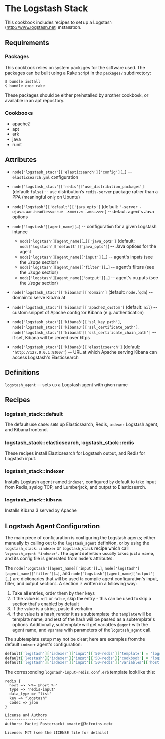 The Logstash Stack
==================

This cookbook includes recipes to set up a Logstash
(http://www.logstash.net) installation.

Requirements
------------

### Packages

This cookbook relies on system packages for the software used. The
packages can be built using a Rake script in the `packages/`
subdirectory:

    $ bundle install
    $ bundle exec rake

These packages should be either preinstalled by another cookbook, or
available in an apt repository.

### Cookbooks

 * apache2
 * apt
 * ark
 * java
 * runit

Attributes
----------

 * `node['logstash_stack']['elasticsearch']['config'][…]` -- `elasticsearch.yml` configuration 
 * `node['logstash_stack']['redis']['use_distribution_packages']` (default: `false`) -- use distribution's `redis-server` package rather than a PPA (meaningful only on Ubuntu)

 * `node['logstash']['default']['java_opts']` (default: `'-server -Djava.awt.headless=true -Xmx512M -Xms128M'`) -- default agent's Java options

 * `node['logstash'][agent_name][…]` -- configuration for a given Logstash intance:
   * `node['logstash'][agent_name][…]['java_opts']` (default: `node['logstash']['default']['java_opts']`) -- Java options for the agent
   * `node['logstash'][agent_name]['input'][…]` -- agent's inputs (see the *Usage* section)
   * `node['logstash'][agent_name]['filter'][…]` -- agent's filters (see the *Usage* section)
   * `node['logstash'][agent_name]['output'][…]` -- agent's outputs (see the *Usage* section)

 * `node['logstash_stack']['kibana3']['domain']` (default: `node.fqdn`) -- domain to serve Kibana at
 * `node['logstash_stack']['kibana3']['apache2_custom']` (default: `nil`) -- custom snippet of Apache config for Kibana (e.g. authentication)
 * `node['logstash_stack']['kibana3']['ssl_key_path']`,
   `node['logstash_stack']['kibana3']['ssl_certificate_path']`,
   `node['logstash_stack']['kibana3']['ssl_certificate_chain_path']` -- if set, Kibana will be served over https
 * `node['logstash_stack']['kibana3']['elasticsearch']` (default: `'http://127.0.0.1:9200/'`) -- URL at which Apache serving Kibana can access Logstash's Elasticsearch

Definitions
-----------

`logstash_agent` -- sets up a Logstash agent with given name

Recipes
-------

### logstash_stack::default

The default use case: sets up Elasticsearch, Redis, `indexer` Logstash
agent, and Kibana frontend.

### logstash_stack::elasticsearch, logstash_stack::redis

These recipes install Elasticsearch for Logstash output, and Redis for
Logstash input.

### logstash_stack::indexer

Installs Logstash agent named `indexer`, configured by default to
take input from Redis, syslog TCP, and Lumberjack, and output to
Elasticsearch.

### logstash_stack::kibana

Installs Kibana 3 served by Apache

Logstash Agent Configuration
-------------------------------

The main piece of configuration is configuring the Logstash agents;
either manually by calling out to the `logstash_agent` definition,
or by using the `logstash_stack::indexer` or `logstash_stack` recipe
which call `logstash_agent "indexer"`. The agent definition
usually takes just a name, and its config file is generated from node's
attributes.

The `node['logstash'][agent_name]['input'][…]`,
`node['logstash'][agent_name]['filter'][…]`, and
`node['logstash'][agent_name]['output'][…]` are dictionaries that
will be used to compile agent configuration's input, filter, and
output sections. A section is written in a following way:

1. Take all entries, order them by their keys
2. If the value is `nil` or `false`, skip the entry - this can be used
   to skip a section that's enabled by default
3. If the value is a string, paste it verbatim
4. If the value is a hash, render it as a subtemplate; the `template`
   will be template name, and rest of the hash will be passed as a
   subtemplate's options. Additionally, subtemplate will get variables
   `@agent` with the agent name, and `@params` with parameters
   of the `logstash_agent` call.

The subtemplate setup may not be clear; here are examples from the
default `indexer` agent's configuration:

```ruby
default['logstash']['indexer']['input']['50-redis']['template'] = 'logstash-input-redis.conf.erb'
default['logstash']['indexer']['input']['50-redis']['cookbook'] = 'logstash-stack'
default['logstash']['indexer']['input']['50-redis']['variables']['host'] = '127.0.0.1'
```

The corresponding `logstash-input-redis.conf.erb` template look like this:

```
redis {
  host => "<%= @host %>"
  type => "redis-input"
  data_type => "list"
  key => "logstash"
  codec => json
}

License and Authors
-------------------
Authors: Maciej Pasternacki <maciej@3ofcoins.net>

License: MIT (see the LICENSE file for details)
